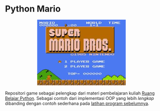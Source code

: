 # Python Mario

<p align=center>
<img src="images/menu.jpg">
</p>

Repositori game sebagai pelengkap dari materi pembelajaran kuliah [Ruang Belajar Python](https://pujangga123.github.io/ruang-belajar-python). Sebagai contoh dari implementasi OOP yang lebih _lengkap_ dibanding dengan contoh sederhana pada [latihan program sebelumnya](https://github.com/pujangga123/ruang-belajar-python/tree/master/python-program/pygame/mario).